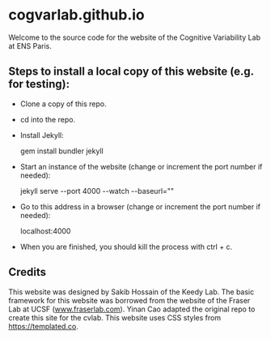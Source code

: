 # cogvarlab.github.io

Welcome to the source code for the website of the Cognitive Variability Lab at ENS Paris.

## Steps to install a local copy of this website (e.g. for testing):

* Clone a copy of this repo.

* cd into the repo.

* Install Jekyll:

    gem install bundler jekyll

* Start an instance of the website (change or increment the port number if needed):

    jekyll serve --port 4000 --watch --baseurl=""

* Go to this address in a browser (change or increment the port number if needed):

    localhost:4000

* When you are finished, you should kill the process with ctrl + c.

## Credits

This website was designed by Sakib Hossain of the Keedy Lab.
The basic framework for this website was borrowed from the website of the Fraser Lab at UCSF (www.fraserlab.com).
Yinan Cao adapted the original repo to create this site for the cvlab.
This website uses CSS styles from https://templated.co.
